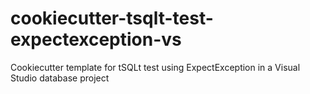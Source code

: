 # cookiecutter-tsqlt-test-expectexception-vs
Cookiecutter template for tSQLt test using ExpectException in a Visual Studio database project
